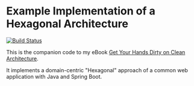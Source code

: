 # Example Implementation of a Hexagonal Architecture

[![Build Status](https://travis-ci.org/thombergs/buckpal.svg?branch=master)](https://travis-ci.org/thombergs/buckpal)

This is the companion code to my eBook [Get Your Hands Dirty on Clean Architecture](https://leanpub.com/get-your-hands-dirty-on-clean-architecture).

It implements a domain-centric "Hexagonal" approach of a common web application with Java and Spring Boot. 
